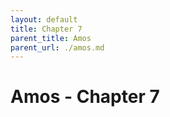```yaml
---
layout: default
title: Chapter 7
parent_title: Amos
parent_url: ./amos.md
---
```


# Amos - Chapter 7
